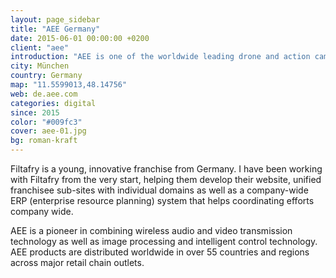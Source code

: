 ```yaml
---
layout: page_sidebar
title: "AEE Germany"
date: 2015-06-01 00:00:00 +0200
client: "aee"
introduction: "AEE is one of the worldwide leading drone and action camera manufacturers."
city: München
country: Germany
map: "11.5599013,48.14756"
web: de.aee.com
categories: digital
since: 2015
color: "#009fc3"
cover: aee-01.jpg
bg: roman-kraft
---
```


Filtafry is a young, innovative franchise from Germany. I have been working with Filtafry from the very start, helping them develop their website, unified franchisee sub-sites with individual domains as well as a company-wide ERP (enterprise resource planning) system that helps coordinating efforts company wide.


 AEE is a pioneer in combining wireless audio and video transmission technology as well as image processing and intelligent control technology. AEE products are distributed worldwide in over 55 countries and regions across major retail chain outlets. 
